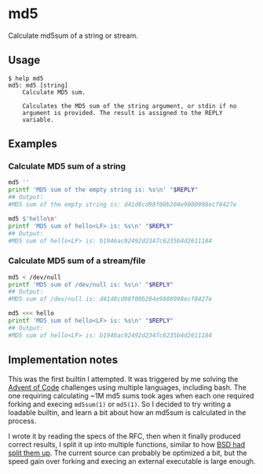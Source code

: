 # md5

Calculate md5sum of a string or stream.

## Usage

```
$ help md5
md5: md5 [string]
    Calculate MD5 sum.
    
    Calculates the MD5 sum of the string argument, or stdin if no
    argument is provided. The result is assigned to the REPLY 
    variable.
```

## Examples

### Calculate MD5 sum of a string

```bash
md5 ''
printf 'MD5 sum of the empty string is: %s\n' "$REPLY"
## Output:
#MD5 sum of the empty string is: d41d8cd98f00b204e9800998ecf8427e
```

```bash
md5 $'hello\n'
printf 'MD5 sum of hello<LF> is: %s\n' "$REPLY"
## Output:
#MD5 sum of hello<LF> is: b1946ac92492d2347c6235b4d2611184
```

### Calculate MD5 sum of a stream/file

```bash
md5 < /dev/null
printf 'MD5 sum of /dev/null is: %s\n' "$REPLY"
## Output:
#MD5 sum of /dev/null is: d41d8cd98f00b204e9800998ecf8427e
```

```bash
md5 <<< hello
printf 'MD5 sum of hello<LF> is: %s\n' "$REPLY"
## Output:
#MD5 sum of hello<LF> is: b1946ac92492d2347c6235b4d2611184
```

## Implementation notes

This was the first builtin I attempted. It was triggered by me solving the
[Advent of Code](http://adventofcode.com) challenges using multiple languages,
including bash. The one requiring calculating ~1M md5 sums took ages when each
one required forking and execing `md5sum(1)` or `md5(1)`. So I decided to try
writing a loadable builtin, and learn a bit about how an md5sum is calculated
in the process.

I wrote it by reading the specs of the RFC, then when it finally produced
correct results, I split it up into multiple functions, similar to how [BSD had
split them up](http://man.openbsd.org/OpenBSD-5.8/md5.3). The current source
can probably be optimized a bit, but the speed gain over forking and execing an
external executable is large enough.
